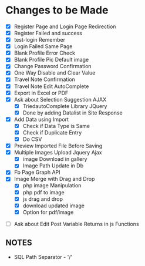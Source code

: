 # Changes to be Made

- [x] Register Page and Login Page Redirection
- [x] Register Failed and success
- [x] test-login Remember
- [x] Login Failed Same Page
- [x] Blank Profile Error Check
- [x] Blank Profile Pic Default image
- [x] Change Password Confirmation
- [x] One Way Disable and Clear Value
- [x] Travel Note Confirmation
- [x] Travel Note Edit AutoComplete
- [x] Export in Excel or PDF
- [x] Ask about Selection Suggestion AJAX
  - [x] TriedautoComplete Library JQuery
  - [x] Done by adding Datalist in Site Response
- [x] Add Data using Import
  -[x] Check if Data Type is Same
  -[x] Check if Duplicate Entry
  -[x] Do CSV
- [x] Preview Imported File Before Saving
- [x] Multiple Images Upload Jquery Ajax
  - [x] image Download in gallery
  - [x] Image Path Update in Db
- [x] Fb Page Graph API
- [x] Image Merge with Drag and Drop
  - [x] php image Manipulation
  - [x] php pdf to image
  - [x] js drag and drop
  - [x] download updated image
  - [x] Option for pdf/image
<!-- - [ ] Date of Birth YEAR -->

- [ ] Ask about Edit Post Variable Returns in js Functions

## NOTES

- SQL Path Separator - '/'
